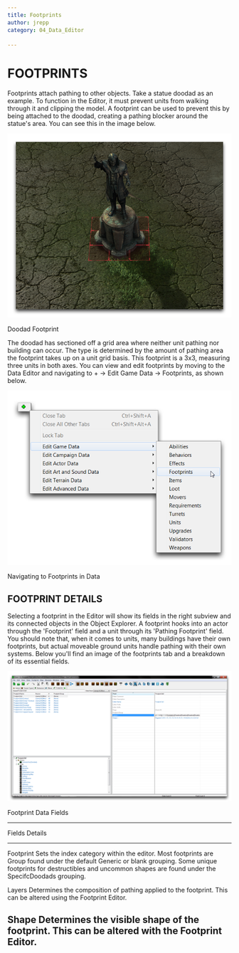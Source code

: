 ```yaml
---
title: Footprints
author: jrepp
category: 04_Data_Editor

---
```

FOOTPRINTS
==========

Footprints attach pathing to other objects. Take a statue doodad as an
example. To function in the Editor, it must prevent units from walking
through it and clipping the model. A footprint can be used to prevent
this by being attached to the doodad, creating a pathing blocker around
the statue's area. You can see this in the image below.

![Image](./073_Footprints/image1.png)

Doodad Footprint

The doodad has sectioned off a grid area where neither unit pathing nor
building can occur. The type is determined by the amount of pathing area
the footprint takes up on a unit grid basis. This footprint is a 3x3,
measuring three units in both axes. You can view and edit footprints by
moving to the Data Editor and navigating to + -\> Edit Game Data -\>
Footprints, as shown below.

![Image](./073_Footprints/image2.png)

Navigating to Footprints in Data

FOOTPRINT DETAILS
-----------------

Selecting a footprint in the Editor will show its fields in the right
subview and its connected objects in the Object Explorer. A footprint
hooks into an actor through the 'Footprint' field and a unit through its
'Pathing Footprint' field. You should note that, when it comes to units,
many buildings have their own footprints, but actual moveable ground
units handle pathing with their own systems. Below you'll find an image
of the footprints tab and a breakdown of its essential fields.

![Image](./073_Footprints/image3.png)

Footprint Data Fields

  -----------------------------------------------------------------------------
  Fields      Details
  ----------- -----------------------------------------------------------------
  Footprint   Sets the index category within the editor. Most footprints are
  Group       found under the default Generic or blank grouping. Some unique
              footprints for destructibles and uncommon shapes are found under
              the SpecifcDoodads grouping.

  Layers      Determines the composition of pathing applied to the footprint.
              This can be altered using the Footprint Editor.

  Shape       Determines the visible shape of the footprint. This can be
              altered with the Footprint Editor.
  -----------------------------------------------------------------------------
